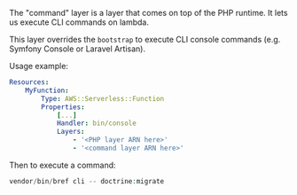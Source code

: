 The "command" layer is a layer that comes on top of the PHP runtime. It lets us execute CLI commands on lambda.

This layer overrides the `bootstrap` to execute CLI console commands (e.g. Symfony Console or Laravel Artisan).

Usage example:

```yaml
Resources:
    MyFunction:
        Type: AWS::Serverless::Function
        Properties:
            [...]
            Handler: bin/console
            Layers:
                - '<PHP layer ARN here>'
                - '<command layer ARN here>'
```

Then to execute a command:

```php
vendor/bin/bref cli -- doctrine:migrate
```
